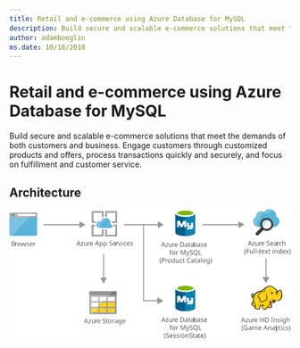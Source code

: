 ```yaml
---
title: Retail and e-commerce using Azure Database for MySQL 
description: Build secure and scalable e-commerce solutions that meet the demands of both customers and business. Engage customers through customized products and offers, process transactions quickly and securely, and focus on fulfillment and customer service.
author: adamboeglin
ms.date: 10/18/2018
---
```

# Retail and e-commerce using Azure Database for MySQL 
Build secure and scalable e-commerce solutions that meet the demands of both customers and business. Engage customers through customized products and offers, process transactions quickly and securely, and focus on fulfillment and customer service.

## Architecture
<img src="media/retail-and-ecommerce-using-azure-database-for-mysql.svg" alt='architecture diagram' />